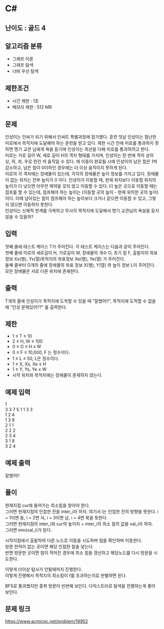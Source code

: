 # C#

## 난이도 : 골드 4

## 알고리즘 분류
  - 그래프 이론
  - 그래프 탐색
  - 너비 우선 탐색

## 제한조건
  - 시간 제한 : 1초
  - 메모리 제한 : 512 MB

## 문제
인성이는 인싸가 되기 위해서 인싸트 특별과정에 참가했다. 훈련 첫날 인성이는 험난한 미로에서 목적지에 도달해야 하는 훈련을 받고 있다. 제한 시간 안에 미로를 통과하지 못하면 명기 교관 님에게 욕을 듣기에 인성이는 최선을 다해 미로를 통과하려고 한다.<br/>
미로는 가로 길이 W, 세로 길이 H의 격자 형태를 가지며, 인성이는 한 번에 격자 상의 상, 하, 좌, 우로 한칸 씩 움직일 수 있다.  매 이동이 완료될 시에 인성이의 남은 힘은 1씩 감소하고, 남은 힘이 0이하인 경우에는 더 이상 움직이지 못하게 된다.<br/>
미로의 각 격자에는 장애물이 있는데, 각각의 장애물은 높이 정보를 가지고 있다. 장애물이 없는 위치는 전부 높이가 0 이다. 인성이가 이동할 때, 현재 위치보다 이동할 위치의 높이가 더 낮으면 아무런 제약을 갖지 않고 이동할 수 있다. 더 높은 곳으로 이동할 때는 점프를 할 수 있는데, 점프해야 하는 높이는 (이동할 곳의 높이 - 현재 위치한 곳의 높이) 이다. 이때 남아있는 힘이 점프해야 하는 높이보다 크거나 같으면 이동할 수 있고, 그렇지 않으면 이동하지 못한다.<br/>
인성이는 신체적 한계를 극복하고 무사히 목적지에 도달해서 명기 교관님의 욕설을 듣지 않을 수 있을까?<br/>


## 입력
첫째 줄에 테스트 케이스 T가 주어진다. 각 테스트 케이스는 다음과 같이 주어진다.<br/>
첫째 줄에 미로의 세로길이 H, 가로길이 W, 장애물의 개수 O, 초기 힘 F, 출발지의 좌표 정보 Xs(행), Ys(열)목적지의 좌표정보 Xe(행), Ye(열) 가 주어진다.<br/>
둘째 줄부터 O개의 줄에 장애물의 좌표 정보 X(행), Y(열) 와 높이 정보 L이 주어진다. 모든 장애물은 서로 다른 위치에 존재한다.<br/>


## 출력
T개의 줄에 인성이가 목적지에 도착할 수 있을 때 "잘했어!!", 목적지에 도착할 수 없을 때 "인성 문제있어??" 를 출력한다.<br/>


## 제한
  - 1 ≤ T ≤ 10
  - 2 ≤ H, W ≤ 100
  - 0 ≤ O ≤ H x W
  - 0 ≤ F ≤ 10,000, F 는 정수이다.
  - 1 ≤ L ≤ 50, L은 정수이다.
  - 1 ≤ X, Xs, Xe ≤ H
  - 1 ≤ Y, Ys, Ye ≤ W
  - 시작 위치와 목적지에는 장애물이 존재하지 않는다.


## 예제 입력
1<br/>
3 3 7 5 1 1 3 3<br/>
1 2 4<br/>
1 3 8<br/>
2 1 1<br/>
2 2 2<br/>
2 3 4<br/>
3 1 8<br/>
3 2 4<br/>


## 예제 출력
잘했어!!<br/>


## 풀이
현재지점 cur에 들어가는 최소힘을 찾아야 한다.<br/>
그러면 현재지점의 인접한 칸을 inter_i라 하자. 여기서 i는 인접한 칸의 방향을 뜻한다.
i = 1이면 동, i = 2면 서, i = 3이면 남, i = 4면 북을 뜻한다.<br/>
그러면 현재지점의 inter_i와 cur의 높이차 + inter_i의 최소 힘의 값을 val_i라 하자.<br/>
그러면 min(val_i)가 된다.<br/>


시작지점에서 출발하여 다른 노드로 이동을 시도하며 힘을 확인하며 이동한다.<br/>
방문 한적이 없는 곳이면 해당 인접한 힘을 넣는다.<br/>
반면 방문한 곳이면 힘이 적어진 경우에 최소 힘을 갱신하고 해당노드를 다시 방문을 시도한다.<br/>


이렇게 더이상 탐사가 안될때까지 진행한다.<br/>
이렇게 진행해서 목적지의 최소힘이 f를 초과하는지로 판별하면 된다.<br/>


BFS로 통과했지만 중복 방문이 빈번해 보인다. 다익스트라로 탐색을 진행하는게 좋아 보인다.<br/>


## 문제 링크
https://www.acmicpc.net/problem/19952